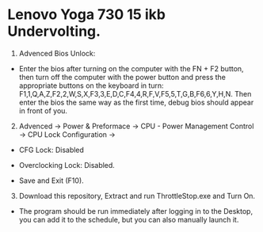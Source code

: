 # Lenovo Yoga 730 15 ikb Undervolting.

1. Advenced Bios Unlock:

* Enter the bios after turning on the computer with the FN + F2 button, then turn off the computer with the power button and press the appropriate buttons on the keyboard in turn: F1,1,Q,A,Z,F2,2,W,S,X,F3,3,E,D,C,F4,4,R,F,V,F5,5,T,G,B,F6,6,Y,H,N. Then enter the bios the same way as the first time, debug bios should appear in front of you.

2. Advenced -> Power & Preformace -> CPU - Power Management Control -> CPU Lock Configuration ->

* CFG Lock: Disabled

* Overclocking Lock: Disabled.

* Save and Exit (F10).

3. Download this repository, Extract and run ThrottleStop.exe and Turn On.

* The program should be run immediately after logging in to the Desktop, you can add it to the schedule, but you can also manually launch it.
